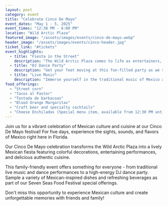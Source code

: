 ```yaml
---
layout: post
category: event
title: "Celebrate Cinco De Mayo"
event_dates: "May 1 - 5, 2025"
event_times: "12:30 PM - 6:00 PM"
location: "Wild Arctic Plaza"
featured_image: "/assets/images/events/cinco-de-mayo.webp"
header_image: "/assets/images/events/cinco-header.jpg"
ticket_link: "#tickets"
event_highlights:
  - title: "Fiesta in the Street"
    description: "The Wild Arctic Plaza comes to life as entertainers, stilt walkers, and party starters get this full-blown fiesta going."
  - title: "DJ Dance Party"
    description: "Get your feet moving at this fun-filled party as we spin new and old beats throughout the day."
  - title: "Live Music" 
    description: "Immerse yourself in the traditional music of Mexico as classic bands bring their beautiful and bold sounds to Orlando."
food_offerings:
  - "Street corn"
  - "Tacos al Pastor"
  - "Tostada de barbacoas"
  - "Blood Orange Margaritas"
  - "Craft beer and specialty cocktails"
  - "Cheese Enchiladas (Special menu item, available from 12:30 PM until close)"
---
```


Join us for a vibrant celebration of Mexican culture and cuisine at our Cinco De Mayo festival! For five days, experience the sights, sounds, and flavors of Mexico right here in Florida.

Our Cinco De Mayo celebration transforms the Wild Arctic Plaza into a lively Mexican fiesta featuring colorful decorations, entertaining performances, and delicious authentic cuisine.

This family-friendly event offers something for everyone - from traditional live music and dance performances to a high-energy DJ dance party. Sample a variety of Mexican-inspired dishes and refreshing beverages as part of our Seven Seas Food Festival special offerings.

Don't miss this opportunity to experience Mexican culture and create unforgettable memories with friends and family!
